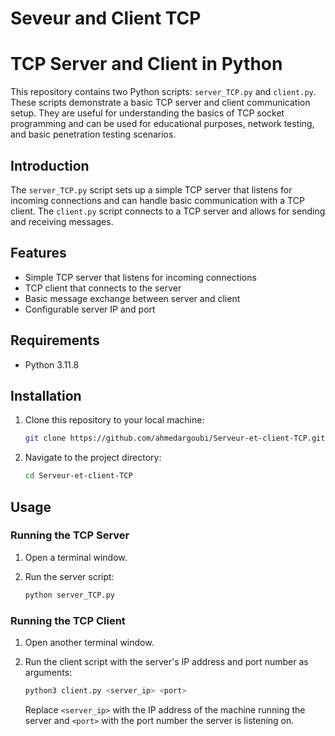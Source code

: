 # Seveur and Client TCP 

# TCP Server and Client in Python

This repository contains two Python scripts: `server_TCP.py` and `client.py`. These scripts demonstrate a basic TCP server and client communication setup. They are useful for understanding the basics of TCP socket programming and can be used for educational purposes, network testing, and basic penetration testing scenarios.


## Introduction

The `server_TCP.py` script sets up a simple TCP server that listens for incoming connections and can handle basic communication with a TCP client. The `client.py` script connects to a TCP server and allows for sending and receiving messages.

## Features

- Simple TCP server that listens for incoming connections
- TCP client that connects to the server
- Basic message exchange between server and client
- Configurable server IP and port

## Requirements

- Python 3.11.8 


## Installation

1. Clone this repository to your local machine:

    ```bash
    git clone https://github.com/ahmedargoubi/Serveur-et-client-TCP.git
    ```

2. Navigate to the project directory:

    ```bash
    cd Serveur-et-client-TCP
    ```

## Usage

### Running the TCP Server

1. Open a terminal window.
2. Run the server script:

    ```bash
    python server_TCP.py
    ```

### Running the TCP Client

1. Open another terminal window.
2. Run the client script with the server's IP address and port number as arguments:

    ```bash
    python3 client.py <server_ip> <port>
    ```

    Replace `<server_ip>` with the IP address of the machine running the server and `<port>` with the port number the server is listening on.



